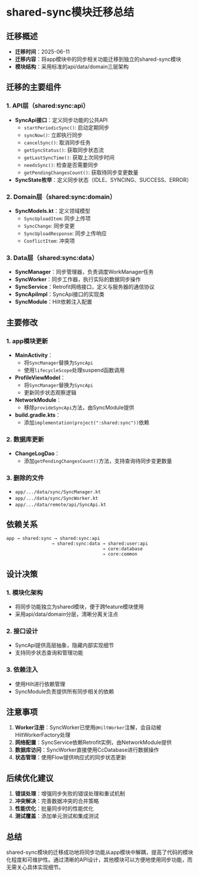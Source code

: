 # shared-sync模块迁移总结

## 迁移概述
- **迁移时间**：2025-06-11
- **迁移内容**：将app模块中的同步相关功能迁移到独立的shared-sync模块
- **模块结构**：采用标准的api/data/domain三层架构

## 迁移的主要组件

### 1. API层（shared:sync:api）
- **SyncApi接口**：定义同步功能的公共API
  - `startPeriodicSync()`: 启动定期同步
  - `syncNow()`: 立即执行同步
  - `cancelSync()`: 取消同步任务
  - `getSyncStatus()`: 获取同步状态流
  - `getLastSyncTime()`: 获取上次同步时间
  - `needsSync()`: 检查是否需要同步
  - `getPendingChangesCount()`: 获取待同步变更数量
- **SyncState枚举**：定义同步状态（IDLE、SYNCING、SUCCESS、ERROR）

### 2. Domain层（shared:sync:domain）
- **SyncModels.kt**：定义领域模型
  - `SyncUploadItem`: 同步上传项
  - `SyncChange`: 同步变更
  - `SyncUploadResponse`: 同步上传响应
  - `ConflictItem`: 冲突项

### 3. Data层（shared:sync:data）
- **SyncManager**：同步管理器，负责调度WorkManager任务
- **SyncWorker**：同步工作器，执行实际的数据同步操作
- **SyncService**：Retrofit网络接口，定义与服务器的通信协议
- **SyncApiImpl**：SyncApi接口的实现类
- **SyncModule**：Hilt依赖注入配置

## 主要修改

### 1. app模块更新
- **MainActivity**：
  - 将`SyncManager`替换为`SyncApi`
  - 使用`lifecycleScope`处理suspend函数调用
- **ProfileViewModel**：
  - 将`SyncManager`替换为`SyncApi`
  - 更新同步状态观察逻辑
- **NetworkModule**：
  - 移除`provideSyncApi`方法，由SyncModule提供
- **build.gradle.kts**：
  - 添加`implementation(project(":shared:sync"))`依赖

### 2. 数据库更新
- **ChangeLogDao**：
  - 添加`getPendingChangesCount()`方法，支持查询待同步变更数量

### 3. 删除的文件
- `app/.../data/sync/SyncManager.kt`
- `app/.../data/sync/SyncWorker.kt`
- `app/.../data/remote/api/SyncApi.kt`

## 依赖关系
```
app → shared:sync → shared:sync:api
                 → shared:sync:data → shared:user:api
                                    → core:database
                                    → core:common
```

## 设计决策

### 1. 模块化架构
- 将同步功能独立为shared模块，便于跨feature模块使用
- 采用api/data/domain分层，清晰分离关注点

### 2. 接口设计
- SyncApi提供高层抽象，隐藏内部实现细节
- 支持同步状态查询和管理功能

### 3. 依赖注入
- 使用Hilt进行依赖管理
- SyncModule负责提供所有同步相关的依赖

## 注意事项

1. **Worker注册**：SyncWorker已使用`@HiltWorker`注解，会自动被HiltWorkerFactory处理
2. **网络配置**：SyncService依赖Retrofit实例，由NetworkModule提供
3. **数据库访问**：SyncWorker直接使用CcDatabase进行数据操作
4. **状态管理**：使用Flow提供响应式的同步状态更新

## 后续优化建议

1. **错误处理**：增强同步失败的错误处理和重试机制
2. **冲突解决**：完善数据冲突的合并策略
3. **性能优化**：批量同步时的性能优化
4. **测试覆盖**：添加单元测试和集成测试

## 总结
shared-sync模块的迁移成功地将同步功能从app模块中解耦，提高了代码的模块化程度和可维护性。通过清晰的API设计，其他模块可以方便地使用同步功能，而无需关心具体实现细节。
